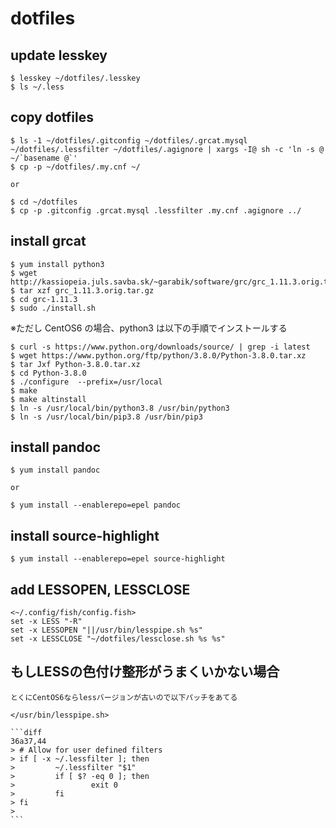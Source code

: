 # dotfiles

## update lesskey

    $ lesskey ~/dotfiles/.lesskey
    $ ls ~/.less

## copy dotfiles

    $ ls -1 ~/dotfiles/.gitconfig ~/dotfiles/.grcat.mysql ~/dotfiles/.lessfilter ~/dotfiles/.agignore | xargs -I@ sh -c 'ln -s @ ~/`basename @`'
    $ cp -p ~/dotfiles/.my.cnf ~/

    or

    $ cd ~/dotfiles
    $ cp -p .gitconfig .grcat.mysql .lessfilter .my.cnf .agignore ../

## install grcat

    $ yum install python3
    $ wget http://kassiopeia.juls.savba.sk/~garabik/software/grc/grc_1.11.3.orig.tar.gz
    $ tar xzf grc_1.11.3.orig.tar.gz
    $ cd grc-1.11.3
    $ sudo ./install.sh

※ただし CentOS6 の場合、python3 は以下の手順でインストールする

    $ curl -s https://www.python.org/downloads/source/ | grep -i latest
    $ wget https://www.python.org/ftp/python/3.8.0/Python-3.8.0.tar.xz
    $ tar Jxf Python-3.8.0.tar.xz
    $ cd Python-3.8.0
    $ ./configure  --prefix=/usr/local
    $ make
    $ make altinstall
    $ ln -s /usr/local/bin/python3.8 /usr/bin/python3
    $ ln -s /usr/local/bin/pip3.8 /usr/bin/pip3


## install pandoc

    $ yum install pandoc

    or

    $ yum install --enablerepo=epel pandoc

## install source-highlight

    $ yum install --enablerepo=epel source-highlight

## add LESSOPEN, LESSCLOSE

    <~/.config/fish/config.fish>
    set -x LESS "-R"
    set -x LESSOPEN "||/usr/bin/lesspipe.sh %s"
    set -x LESSCLOSE "~/dotfiles/lessclose.sh %s %s"

## もしLESSの色付け整形がうまくいかない場合

    とくにCentOS6ならlessバージョンが古いので以下パッチをあてる

    </usr/bin/lesspipe.sh>

    ```diff
    36a37,44
    > # Allow for user defined filters
    > if [ -x ~/.lessfilter ]; then
    >         ~/.lessfilter "$1"
    >         if [ $? -eq 0 ]; then
    >                 exit 0
    >         fi
    > fi
    >
    ```


